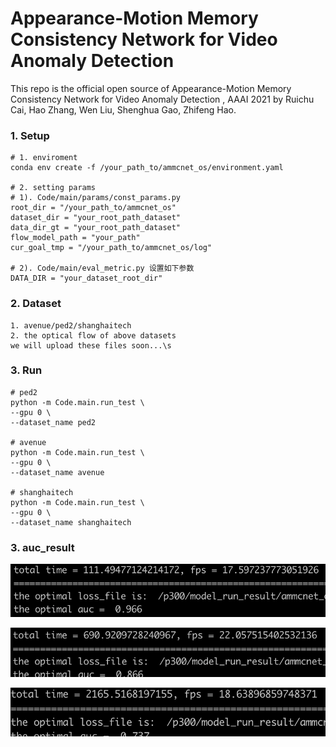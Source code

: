 # Appearance-Motion Memory Consistency Network for Video Anomaly Detection
This repo is the official open source of Appearance-Motion Memory Consistency Network for Video Anomaly Detection
, AAAI 2021 by Ruichu Cai, Hao Zhang, Wen Liu,  Shenghua Gao,  Zhifeng Hao. 

### 1. Setup

```
# 1. enviroment
conda env create -f /your_path_to/ammcnet_os/environment.yaml

# 2. setting params
# 1). Code/main/params/const_params.py 
root_dir = "/your_path_to/ammcnet_os" 
dataset_dir = "your_root_path_dataset"
data_dir_gt = "your_root_path_dataset"
flow_model_path = "your_path"
cur_goal_tmp = "/your_path_to/ammcnet_os/log"

# 2). Code/main/eval_metric.py 设置如下参数
DATA_DIR = "your_dataset_root_dir"
```

### 2. Dataset

```
1. avenue/ped2/shanghaitech
2. the optical flow of above datasets
we will upload these files soon...\s
```

### 3. Run

```
# ped2
python -m Code.main.run_test \
--gpu 0 \
--dataset_name ped2 

# avenue
python -m Code.main.run_test \
--gpu 0 \
--dataset_name avenue 

# shanghaitech
python -m Code.main.run_test \
--gpu 0 \
--dataset_name shanghaitech

```

### 3. auc_result

![ped2](./img/ped2.png)

![avenue](./img/avenue.png)

![shanghaitech](./img/shanghaitech.png)
